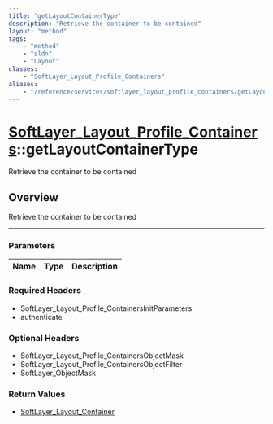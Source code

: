 ```yaml
---
title: "getLayoutContainerType"
description: "Retrieve the container to be contained"
layout: "method"
tags:
    - "method"
    - "sldn"
    - "Layout"
classes:
    - "SoftLayer_Layout_Profile_Containers"
aliases:
    - "/reference/services/softlayer_layout_profile_containers/getLayoutContainerType"
---
```

# [SoftLayer_Layout_Profile_Containers](/reference/services/SoftLayer_Layout_Profile_Containers)::getLayoutContainerType


Retrieve the container to be contained


## Overview 
Retrieve the container to be contained

-----

### Parameters 
|Name | Type | Description |
| --- | --- | --- |


### Required Headers
* SoftLayer_Layout_Profile_ContainersInitParameters
* authenticate


### Optional Headers
* SoftLayer_Layout_Profile_ContainersObjectMask
* SoftLayer_Layout_Profile_ContainersObjectFilter
* SoftLayer_ObjectMask

### Return Values
* <a href='/reference/datatypes/SoftLayer_Layout_Container'>SoftLayer_Layout_Container </a>




